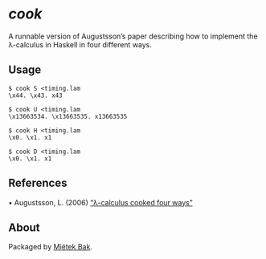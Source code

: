 _cook_
======

A runnable version of Augustsson’s paper describing how to implement the λ-calculus in Haskell in four different ways.


Usage
-----

    $ cook S <timing.lam
    \x44. \x43. x43
    
    $ cook U <timing.lam
    \x13663534. \x13663535. x13663535
        
    $ cook H <timing.lam
    \x0. \x1. x1
        
    $ cook D <timing.lam
    \x0. \x1. x1


References
----------

• Augustsson, L. (2006) [“λ-calculus cooked four ways”](doc/pdf/augustsson-2006.pdf)


About
-----

Packaged by [Miëtek Bak](https://mietek.io/).

